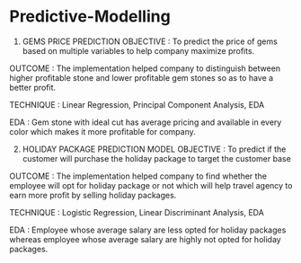 # Predictive-Modelling

1.	GEMS PRICE PREDICTION 
OBJECTIVE : To predict the price of gems based on multiple variables to help company maximize profits. 

OUTCOME : The implementation helped company to distinguish between higher profitable stone and lower profitable gem stones so as to have a better profit.

TECHNIQUE : Linear Regression, Principal Component Analysis, EDA

EDA : Gem stone with ideal cut has average pricing and available in every color which makes it more profitable for company.

2.	HOLIDAY PACKAGE PREDICTION MODEL 
OBJECTIVE : To predict if the customer will purchase the holiday package to target the customer base 

OUTCOME : The implementation helped company to find whether the employee will opt for holiday package or not which will help travel agency to earn more profit by selling holiday packages.

TECHNIQUE : Logistic Regression, Linear Discriminant Analysis, EDA

EDA : Employee whose average salary are less opted for holiday packages whereas employee whose average salary are highly not opted for holiday packages.
